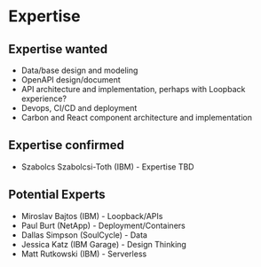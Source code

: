 # Expertise

## Expertise wanted
- Data/base design and modeling
- OpenAPI design/document
- API architecture and implementation, perhaps with Loopback experience?
- Devops, CI/CD and deployment
- Carbon and React component architecture and implementation

## Expertise confirmed
- Szabolcs Szabolcsi-Toth (IBM) - Expertise TBD

## Potential Experts
- Miroslav Bajtos (IBM) - Loopback/APIs
- Paul Burt (NetApp) - Deployment/Containers
- Dallas Simpson (SoulCycle) - Data
- Jessica Katz (IBM Garage) - Design Thinking
- Matt Rutkowski (IBM) - Serverless
